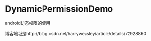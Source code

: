 # DynamicPermissionDemo
android动态权限的使用

博客地址是http://blog.csdn.net/harryweasley/article/details/72928860

